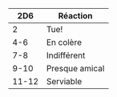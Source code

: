 
| 2D6   | Réaction       |
| ----- | -------------- |
| 2     | Tue!           |
| 4-6   | En colère      |
| 7-8   | Indifférent    |
| 9-10  | Presque amical |
| 11-12 | Serviable      |





